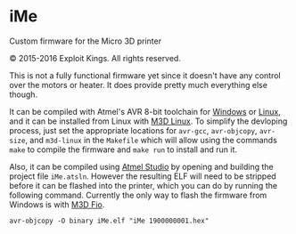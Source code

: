 # iMe
Custom firmware for the Micro 3D printer

© 2015-2016 Exploit Kings. All rights reserved.

This is not a fully functional firmware yet since it doesn't have any control over the motors or heater. It does provide pretty much everything else though.

It can be compiled with Atmel's AVR 8-bit toolchain for [Windows](http://www.atmel.com/tools/ATMELAVRTOOLCHAINFORWINDOWS.aspx) or [Linux](http://www.atmel.com/tools/atmelavrtoolchainforlinux.aspx), and it can be installed from Linux with [M3D Linux](https://github.com/donovan6000/M3D-Linux). To simplify the devloping process, just set the appropriate locations for `avr-gcc`, `avr-objcopy`, `avr-size`, and `m3d-linux` in the `Makefile` which will allow using the commands `make` to compile the firmware and `make run` to install and run it.

Also, it can be compiled using [Atmel Studio](http://www.atmel.com/tools/ATMELSTUDIO.aspx) by opening and building the project file `iMe.atsln`. However the resulting ELF will need to be stripped before it can be flashed into the printer, which you can do by running the following command. Currently the only way to flash the firmware from Windows is with [M3D Fio](https://github.com/donovan6000/M3D-Fio).
```shell
avr-objcopy -O binary iMe.elf "iMe 1900000001.hex"
```
